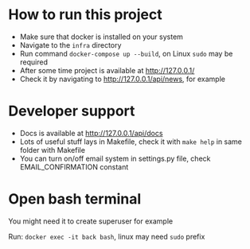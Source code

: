 # How to run this project

- Make sure that docker is installed on your system
- Navigate to the `infra` directory
- Run command `docker-compose up --build`, on Linux `sudo` may be required
- After some time project is available at http://127.0.0.1/
- Check it by navigating to http://127.0.0.1/api/news, for example

# Developer support

- Docs is available at http://127.0.0.1/api/docs
- Lots of useful stuff lays in Makefile, check it with `make help` in same folder with Makefile
- You can turn on/off email system in settings.py file, check EMAIL_CONFIRMATION constant

# Open bash terminal

You might need it to create superuser for example

Run: `docker exec -it back bash`, linux may need `sudo` prefix
